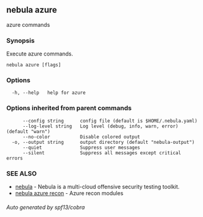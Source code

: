 ## nebula azure

azure commands

### Synopsis

Execute azure commands.

```
nebula azure [flags]
```

### Options

```
  -h, --help   help for azure
```

### Options inherited from parent commands

```
      --config string      config file (default is $HOME/.nebula.yaml)
      --log-level string   Log level (debug, info, warn, error) (default "warn")
      --no-color           Disable colored output
  -o, --output string      output directory (default "nebula-output")
      --quiet              Suppress user messages
      --silent             Suppress all messages except critical errors
```

### SEE ALSO

* [nebula](nebula.md)	 - Nebula is a multi-cloud offensive security testing toolkit.
* [nebula azure recon](nebula_azure_recon.md)	 - Azure recon modules

###### Auto generated by spf13/cobra

